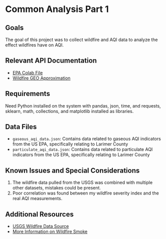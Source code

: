 # Common Analysis Part 1

## Goals 
The goal of this project was to collect wildfire and AQI data to analyze the effect wildfires have on AQI. 

## Relevant API Documentation

- [EPA Colab File]([https://www.mediawiki.org/wiki/API:Main_page](https://colab.research.google.com/drive/1bxl9qrb_52RocKNGfbZ5znHVqFDMkUzf))
- [Wildfire GEO Approximation](https://colab.research.google.com/drive/1qNI6hji8CvDeBsnLDAhJXvaqf2gcg8UV)
## Requirements
Need Python installed on the system with pandas, json, time, and requests, sklearn, math, collections, and matplotlib installed as libraries. 

## Data Files

- `gaseous_aqi_data.json`: Contains data related to gaseous AQI indicators from the US EPA, specifically relating to Larimer County 
- `particulate_aqi_data.json`:  Contains data related to particulate AQI indicators from the US EPA, specifically relating to Larimer County 

## Known Issues and Special Considerations

1. The wildfire data pulled from the USGS was combined with multiple other datasets, mistakes could be present. 
2. Poor correlation was found between my wildfire severity index and the real AQI measurements. 

## Additional Resources

- [USGS Wildfire Data Source](https://www.sciencebase.gov/catalog/item/61aa537dd34eb622f699df81)
- [More Information on Wildfire Smoke](https://www.epa.gov/air-quality/wildfires-and-smoke)
